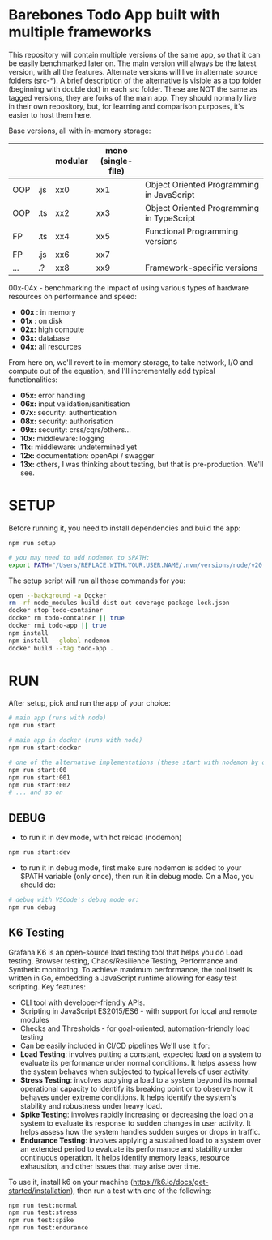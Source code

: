# Barebones Todo App built with multiple frameworks

This repository will contain multiple versions of the same app, so that it can be easily benchmarked later on. The main version will always be the latest version, with all the features. Alternate versions will live in alternate source folders (src-*). A brief description of the alternative is visible as a top folder (beginning with double dot) in each src folder. These are NOT the same as tagged versions, they are forks of the main app. They should normally live in their own repository, but, for learning and comparison purposes, it's easier to host them here.

Base versions, all with in-memory storage:

|     |     | modular | mono<br />(single-file) |                                           |
| --- | --- | ------- | ----------------------- | ----------------------------------------- |
| OOP | .js | xx0     | xx1                     | Object Oriented Programming in JavaScript |
| OOP | .ts | xx2     | xx3                     | Object Oriented Programming in TypeScript |
| FP  | .ts | xx4     | xx5                     | Functional Programming versions           |
| FP  | .js | xx6     | xx7                     |                                           |
| ... | .?  | xx8     | xx9                     | Framework-specific versions               |

00x-04x - benchmarking the impact of using various types of hardware resources on performance and speed:

* **00x** : in memory
* **01x** : on disk
* **02x:** high compute
* **03x:** database
* **04x:** all resources

From here on, we'll revert to in-memory storage, to take network, I/O and compute out of the equation, and I'll incrementally add typical functionalities:

* **05x:** error handling
* **06x:** input validation/sanitisation
* **07x:** security: authentication
* **08x:** security: authorisation
* **09x:** security: crss/cqrs/others...
* **10x:** middleware: logging
* **11x:** middleware: undetermined yet
* **12x:** documentation: openApi / swagger
* **13x:** others, I was thinking about testing, but that is pre-production. We'll see.

# SETUP

Before running it, you need to install dependencies and build the app:

```sh
npm run setup

# you may need to add nodemon to $PATH:
export PATH="/Users/REPLACE.WITH.YOUR.USER.NAME/.nvm/versions/node/v20.14.0/bin:$PATH"
```

The setup script will run all these commands for you:

```sh
open --background -a Docker
rm -rf node_modules build dist out coverage package-lock.json
docker stop todo-container
docker rm todo-container || true
docker rmi todo-app || true
npm install
npm install --global nodemon
docker build --tag todo-app .
```

# RUN

After setup, pick and run the app of your choice:

```sh
# main app (runs with node)
npm run start

# main app in docker (runs with node)
npm run start:docker

# one of the alternative implementations (these start with nodemon by default)
npm run start:00
npm run start:001
npm run start:002
# ... and so on
```

## DEBUG

- to run it in dev mode, with hot reload (nodemon)

```sh
npm run start:dev
```

- to run it in debug mode, first make sure nodemon is added to your $PATH variable (only once), then run it in debug mode. On a Mac, you should do:

```sh
# debug with VSCode's debug mode or:
npm run debug
```

## K6 Testing

Grafana K6 is an open-source load testing tool that helps you do Load testing, Browser testing, Chaos/Resilience Testing, Performance and Synthetic monitoring. To achieve maximum performance, the tool itself is written in Go, embedding a JavaScript runtime allowing for easy test scripting.
Key features:

- CLI tool with developer-friendly APIs.
- Scripting in JavaScript ES2015/ES6 - with support for local and remote modules
- Checks and Thresholds - for goal-oriented, automation-friendly load testing
- Can be easily included in CI/CD pipelines
  We'll use it for:
- **Load Testing**: involves putting a constant, expected load on a system to evaluate its performance under normal conditions. It helps assess how the system behaves when subjected to typical levels of user activity.
- **Stress Testing**: involves applying a load to a system beyond its normal operational capacity to identify its breaking point or to observe how it behaves under extreme conditions. It helps identify the system's stability and robustness under heavy load.
- **Spike Testing**: involves rapidly increasing or decreasing the load on a system to evaluate its response to sudden changes in user activity. It helps assess how the system handles sudden surges or drops in traffic.
- **Endurance Testing**: involves applying a sustained load to a system over an extended period to evaluate its performance and stability under continuous operation. It helps identify memory leaks, resource exhaustion, and other issues that may arise over time.

To use it, install k6 on your machine (https://k6.io/docs/get-started/installation), then run a test with one of the following:

```sh
npm run test:normal
npm run test:stress
npm run test:spike
npm run test:endurance
```
